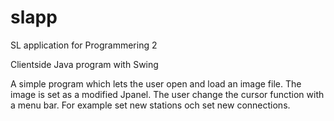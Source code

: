 # slapp
SL application for Programmering 2

Clientside Java program with Swing

A simple program which lets the user open and load an image file. The image is set as a modified Jpanel. The user change the cursor function with a menu bar. For example set new stations och set new connections. 
